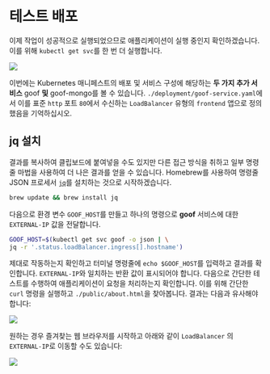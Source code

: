 # 테스트 배포

이제 작업이 성공적으로 실행되었으므로 애플리케이션이 실행 중인지 확인하겠습니다. 이를 위해 `kubectl get svc`를 한 번 더 실행합니다.

![](https://partner-workshop-assets.s3.us-east-2.amazonaws.com/kubectl\_get\_svc\_external-ip.gif)

이번에는 Kubernetes 매니페스트의 배포 및 서비스 구성에 해당하는 **두 가지** **추가 서비스** goof **및** goof-mongo를 볼 수 있습니다. `./deployment/goof-service.yaml`에서 이를 표준 `http` 포트 `80`에서 수신하는 `LoadBalancer` 유형의 `frontend` 앱으로 정의했음을 기억하십시오.

## jq 설치

결과를 복사하여 클립보드에 붙여넣을 수도 있지만 다른 접근 방식을 취하고 일부 명령줄 마법을 사용하여 더 나은 결과를 얻을 수 있습니다. Homebrew를 사용하여 명령줄 JSON 프로세서 [`jq`](https://formulae.brew.sh/formula/jq)를 설치하는 것으로 시작하겠습니다.

```bash
brew update && brew install jq
```

다음으로 환경 변수 `GOOF_HOST`를 만들고 하나의 명령으로 **goof** 서비스에 대한 `EXTERNAL-IP` 값을 전달합니다.

```bash
GOOF_HOST=$(kubectl get svc goof -o json | \
jq -r '.status.loadBalancer.ingress[].hostname')
```

제대로 작동하는지 확인하고 터미널 명령줄에 `echo $GOOF_HOST`를 입력하고 결과를 확인합니다. `EXTERNAL-IP`와 일치하는 반환 값이 표시되어야 합니다. 다음으로 간단한 테스트를 수행하여 애플리케이션이 요청을 처리하는지 확인합니다. 이를 위해 간단한 `curl` 명령을 실행하고 `./public/about.html`을 찾아봅니다. 결과는 다음과 유사해야 합니다:

![](https://partner-workshop-assets.s3.us-east-2.amazonaws.com/goof\_curl\_about.gif)

원하는 경우 즐겨찾는 웹 브라우저를 시작하고 아래와 같이 `LoadBalancer` 의 `EXTERNAL-IP`로 이동할 수도 있습니다:

![](https://partner-workshop-assets.s3.us-east-2.amazonaws.com/circleci\_goof.png)
